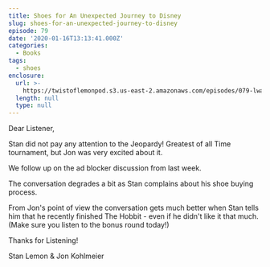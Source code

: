 ```yaml
---
title: Shoes for An Unexpected Journey to Disney
slug: shoes-for-an-unexpected-journey-to-disney
episode: 79
date: '2020-01-16T13:13:41.000Z'
categories:
  - Books
tags:
  - shoes
enclosure:
  url: >-
    https://twistoflemonpod.s3.us-east-2.amazonaws.com/episodes/079-lwatol-20200116.mp3
  length: null
  type: null
---
```


Dear Listener,

Stan did not pay any attention to the Jeopardy! Greatest of all Time tournament, but Jon was very excited about it.

We follow up on the ad blocker discussion from last week.

The conversation degrades a bit as Stan complains about his shoe buying process.

From Jon's point of view the conversation gets much better when Stan tells him that he recently finished The Hobbit - even if he didn't like it that much. (Make sure you listen to the bonus round today!)

Thanks for Listening!

Stan Lemon & Jon Kohlmeier

